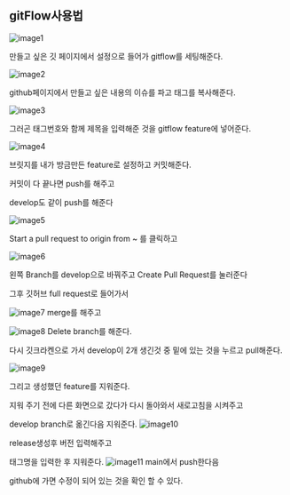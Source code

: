 ## gitFlow사용법

![image1](https://github.com/ljyo2o9/My_Learn_File/assets/126755727/493653ab-95d2-4879-9758-f17e6cf87d68)

만들고 싶은 깃 페이지에서 설정으로 들어가 gitflow를 세팅해준다.

![image2](https://github.com/ljyo2o9/My_Learn_File/assets/126755727/44f05d87-42e4-48cb-9489-891c1979918a)


github페이지에서 만들고 싶은 내용의 이슈를 파고 태그를 복사해준다.

![image3](https://github.com/ljyo2o9/My_Learn_File/assets/126755727/2a8d1850-2f4b-48e0-a7d8-2fbabb65bb1c)

그러곤 태그번호와 함께 제목을 입력해준 것을 gitflow feature에 넣어준다.

![image4](https://github.com/ljyo2o9/My_Learn_File/assets/126755727/2458b34d-3093-4079-bca4-30108c2f03b8)

브릿지를 내가 방금만든 feature로 설정하고 커밋해준다.

커밋이 다 끝나면 push를 해주고

develop도 같이 push를 해준다

![image5](https://github.com/ljyo2o9/My_Learn_File/assets/126755727/7e11e293-c010-4a11-811b-e5566624a6f3)

Start a pull request to origin from ~ 를 클릭하고

![image6](https://github.com/ljyo2o9/My_Learn_File/assets/126755727/4a764515-388d-4d8e-9c4a-bbc977e105b5)


왼쪽 Branch를 develop으로 바꿔주고 Create Pull Request를 눌러준다

그후 깃허브 full request로 들어가서

![image7](https://github.com/ljyo2o9/My_Learn_File/assets/126755727/505f76e4-aee1-4016-9257-1fa527ad0afa)
merge를 해주고

![image8](https://github.com/ljyo2o9/My_Learn_File/assets/126755727/cf8afec1-b7eb-4cab-b39b-9bf452077f0e)
Delete branch를 해준다.

다시 깃크라켄으로 가서 develop이 2개 생긴것 중 밑에 있는 것을 누르고 pull해준다.

![image9](https://github.com/ljyo2o9/My_Learn_File/assets/126755727/e15b7082-c1a8-4ed6-9b37-1b4d3ee8406c)

그리고 생성했던 feature를 지워준다.

지워 주기 전에 다른 화면으로 갔다가 다시 돌아와서 새로고침을 시켜주고

develop branch로 옮긴다음 지워준다.
![image10](https://github.com/ljyo2o9/My_Learn_File/assets/126755727/373ed6af-3859-46c4-8994-e7a7560d2e97)

release생성후 버전 입력해주고

태그명을 입력한 후 지워준다.
![image11](https://github.com/ljyo2o9/My_Learn_File/assets/126755727/8029d019-4081-4284-85cf-6ba80c2672b0)
main에서 push한다음

github에 가면 수정이 되어 있는 것을 확인 할 수 있다.
